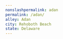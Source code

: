 ```yaml
---
﻿nonslashpermalink: adan
permalink: /adan/
alley: Adan
city: Rehoboth Beach
state: Delaware
---
```

